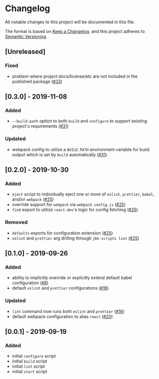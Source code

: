 # Changelog
All notable changes to this project will be documented in this file.

The format is based on [Keep a Changelog](https://keepachangelog.com/en/1.0.0/),
and this project adheres to [Semantic Versioning](https://semver.org/spec/v2.0.0.html).

## [Unreleased]
### Fixed
- problem where project docs/license/etc are not included in the published package ([#33](https://github.com/JBKLabs/react-dev/issues/33))

## [0.3.0] - 2019-11-08
### Added
- `--build-path` option to both `build` and `configure` to support existing project's requirements ([#31](https://github.com/JBKLabs/react-dev/issues/31))

### Updated
- webpack config to utilize a `BUILD_PATH` environment variable for build output which is set by `build` automatically ([#31](https://github.com/JBKLabs/react-dev/issues/31))

## [0.2.0] - 2019-10-30
### Added
- `eject` script to individually eject one or more of `eslint`, `prettier`, `babel`, and/or `webpack` ([#25](https://github.com/JBKLabs/react-dev/issues/25))
- override support for `webpack` via `webpack.config.js` ([#25](https://github.com/JBKLabs/react-dev/issues/25))
- `find` export to utilize `react-dev`'s logic for config fetching ([#25](https://github.com/JBKLabs/react-dev/issues/25))

### Removed
- `defaults` exports for configuration extension ([#25](https://github.com/JBKLabs/react-dev/issues/25))
- `eslint` and `prettier` arg drilling through `jbk-scripts lint` ([#25](https://github.com/JBKLabs/react-dev/issues/25))

## [0.1.0] - 2019-09-26
### Added
- ability to implicitly override or explicitly extend default babel configuration ([#8](https://github.com/JBKLabs/react-dev/issues/8))
- default `eslint` and `prettier` configurations ([#16](https://github.com/JBKLabs/react-dev/issues/16))

### Updated

- `lint` command now runs both `eslint` and `prettier` ([#16](https://github.com/JBKLabs/react-dev/issues/16))
- default webpack configuration to alias `react` ([#20](https://github.com/JBKLabs/react-dev/issues/20))

## [0.0.1] - 2019-09-19
### Added
- initial `configure` script
- initial `build` script
- initial `lint` script
- initial `start` script
